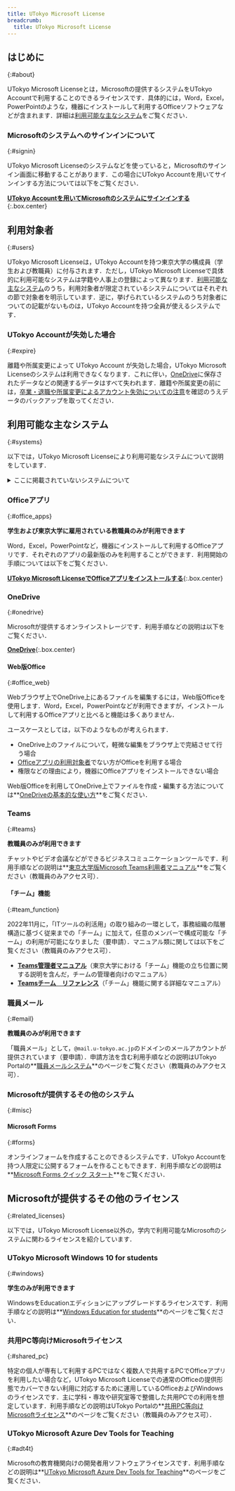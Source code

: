 ```yaml
---
title: UTokyo Microsoft License
breadcrumb:
  title: UTokyo Microsoft License
---
```


## はじめに
{:#about}

UTokyo Microsoft Licenseとは，Microsoftの提供するシステムをUTokyo Accountで利用することのできるライセンスです．具体的には，Word，Excel，PowerPointのような，機器にインストールして利用するOfficeソフトウェアなどが含まれます．詳細は[利用可能な主なシステム](#systems)をご覧ください．

### Microsoftのシステムへのサインインについて
{:#signin}

UTokyo Microsoft Licenseのシステムなどを使っていると，Microsoftのサインイン画面に移動することがあります．この場合にUTokyo Accountを用いてサインインする方法については以下をご覧ください．

**[UTokyo Accountを用いてMicrosoftのシステムにサインインする](signin)**{:.box.center}

## 利用対象者
{:#users}

UTokyo Microsoft Licenseは，UTokyo Accountを持つ東京大学の構成員（学生および教職員）に付与されます．ただし，UTokyo Microsoft Licenseで具体的に利用可能なシステムは学籍や人事上の登録によって異なります．[利用可能な主なシステム](#systems)のうち，利用対象者が限定されているシステムについてはそれぞれの節で対象者を明示しています．逆に，挙げられているシステムのうち対象者についての記載がないものは，UTokyo Accountを持つ全員が使えるシステムです．

### UTokyo Accountが失効した場合
{:#expire}

離籍や所属変更によって UTokyo Account が失効した場合，UTokyo Microsoft Licenseのシステムは利用できなくなります．これに伴い，[OneDrive](#onedrive)に保存されたデータなどの関連するデータはすべて失われます．離籍や所属変更の前には，[卒業・退職や所属変更によるアカウント失効についての注意](/systems/leave/)を確認のうえデータのバックアップを取ってください．

## 利用可能な主なシステム
{:#systems}

以下では，UTokyo Microsoft Licenseにより利用可能なシステムについて説明をしています．

<details>
<summary>ここに掲載されていないシステムについて</summary>

Microsoftは下記以外のシステムも提供しており，それらについてUTokyo Accountでサインインして利用できるようになっていることがあります．このようなシステムについて，**継続的な利用を保証することはしていない**ものの，**各自の責任の下**での利用を妨げるような取り扱いはしていません．具体的なリスクとしては，Microsoftによる提供ポリシーの変更により**今まで使えていたシステムが突然使えなくなる**可能性などが考えられます．また，このようなシステムについては**サポート窓口での対応をいたしかねる**場合があります．利用の際はこういったことを十分に念頭に置いてください．もし，教育・研究・業務上の必要性が**特に**高いと思われるシステムについて利用に関する相談をしたい場合，[サポート窓口のメールフォーム](/support/#email-form)にお越しください．
</details>

### Officeアプリ
{:#office_apps}

**学生および東京大学に雇用されている教職員のみが利用できます**

Word，Excel，PowerPointなど，機器にインストールして利用するOfficeアプリです．それぞれのアプリの最新版のみを利用することができます．利用開始の手順については以下をご覧ください．

**[UTokyo Microsoft LicenseでOfficeアプリをインストールする](install)**{:.box.center}

### OneDrive
{:#onedrive}

Microsoftが提供するオンラインストレージです．利用手順などの説明は以下をご覧ください．

**[OneDrive](./onedrive/)**{:.box.center}

#### Web版Office
{:#office_web}

Webブラウザ上でOneDrive上にあるファイルを編集するには，Web版Officeを使用します．Word，Excel，PowerPointなどが利用できますが，インストールして利用するOfficeアプリと比べると機能は多くありません．

ユースケースとしては，以下のようなものが考えられます．
- OneDrive上のファイルについて，軽微な編集をブラウザ上で完結させて行う場合
- [Officeアプリの利用対象者](#office_apps)でない方がOfficeを利用する場合
- 権限などの理由により，機器にOfficeアプリをインストールできない場合

Web版Officeを利用してOneDrive上でファイルを作成・編集する方法については**[OneDriveの基本的な使い方](onedrive/basic)**をご覧ください．

### Teams
{:#teams}

**教職員のみが利用できます**

チャットやビデオ会議などができるビジネスコミュニケーションツールです．利用手順などの説明は**[東京大学版Microsoft Teams利用者マニュアル](https://univtokyo.sharepoint.com/sites/utokyoportal/wiki/SiteAssets/d/Useful_Tools/%E3%80%8C%E6%9D%B1%E4%BA%AC%E5%A4%A7%E5%AD%A6%E7%89%88_Microsoft_Teams%E5%88%A9%E7%94%A8%E3%83%9E%E3%83%8B%E3%83%A5%E3%82%A2%E3%83%AB%EF%BC%8820210311%EF%BC%89%E3%80%8D.pdf)**をご覧ください（教職員のみアクセス可）．

#### 「チーム」機能
{:#team_function}

2022年11月に，「ITツールの利活用」の取り組みの一環として，事務組織の階層構造に基づく従来までの「チーム」に加えて，任意のメンバーで構成可能な「チーム」の利用が可能になりました（要申請）．マニュアル類に関しては以下をご覧ください（教職員のみアクセス可）．
- **[Teams管理者マニュアル](https://univtokyo.sharepoint.com/sites/utokyoportal/wiki/SiteAssets/d/Useful_Tools/Teams%E7%AE%A1%E7%90%86%E8%80%85%E3%83%9E%E3%83%8B%E3%83%A5%E3%82%A2%E3%83%AB.pdf)**（東京大学における「チーム」機能の立ち位置に関する説明を含んだ，チームの管理者向けのマニュアル）
- **[Teamsチーム　リファレンス](https://univtokyo.sharepoint.com/sites/utokyoportal/wiki/SiteAssets/d/IT_Tool_001/Teams%E3%83%81%E3%83%BC%E3%83%A0%E3%83%AA%E3%83%95%E3%82%A1%E3%83%AC%E3%83%B3%E3%82%B9.pdf)**（「チーム」機能に関する詳細なマニュアル）

### 職員メール
{:#email}

**教職員のみが利用できます**

「職員メール」として，`@mail.u-tokyo.ac.jp`のドメインのメールアカウントが提供されています（要申請）．申請方法を含む利用手順などの説明はUTokyo Portalの**[職員メールシステム](https://univtokyo.sharepoint.com/sites/utokyoportal/wiki/d/Email_system_for_staff.aspx)**のページをご覧ください（教職員のみアクセス可）．

### Microsoftが提供するその他のシステム
{:#misc}

#### Microsoft Forms
{:#forms}

オンラインフォームを作成することのできるシステムです．UTokyo Accountを持つ人限定に公開するフォームを作ることもできます．利用手順などの説明は**[Microsoft Forms クイック スタート](https://support.microsoft.com/ja-jp/office/620daa7a-3e03-4013-8f92-5cce86210ef6)**をご覧ください．

## Microsoftが提供するその他のライセンス
{:#related_licenses}

以下では，UTokyo Microsoft License以外の，学内で利用可能なMicrosoftのシステムに関わるライセンスを紹介しています．

### UTokyo Microsoft Windows 10 for students
{:#windows}

**学生のみが利用できます**

WindowsをEducationエディションにアップグレードするライセンスです．利用手順などの説明は**[Windows Education for students](windows_education_for_students)**のページをご覧ください．

### 共用PC等向けMicrosoftライセンス
{:#shared_pc}

特定の個人が専有して利用するPCではなく複数人で共用するPCでOfficeアプリを利用したい場合など，UTokyo Microsoft Licenseでの通常のOfficeの提供形態でカバーできない利用に対応するために運用しているOfficeおよびWindowsのライセンスです．主に学科・専攻や研究室等で整備した共用PCでの利用を想定しています．利用手順などの説明はUTokyo Portalの**[共用PC等向けMicrosoftライセンス](https://univtokyo.sharepoint.com/sites/utokyoportal/wiki/d/UTokyo_Microsoft_License_for_University_PC.aspx)**のページをご覧ください（教職員のみアクセス可）．

### UTokyo Microsoft Azure Dev Tools for Teaching
{:#adt4t}

Microsoftの教育機関向けの開発者用ソフトウェアライセンスです．利用手順などの説明は**[UTokyo Microsoft Azure Dev Tools for Teaching](adt4t)**のページをご覧ください．
